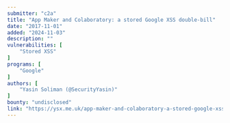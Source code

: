 ```yaml
---
submitter: "c2a"
title: "App Maker and Colaboratory: a stored Google XSS double-bill"
date: "2017-11-01"
added: "2024-11-03"
description: ""
vulnerabilities: [
    "Stored XSS"
]
programs: [
    "Google"
]
authors: [
    "Yasin Soliman (@SecurityYasin)"
]
bounty: "undisclosed"
link: "https://ysx.me.uk/app-maker-and-colaboratory-a-stored-google-xss-double-bill/"
---
```




